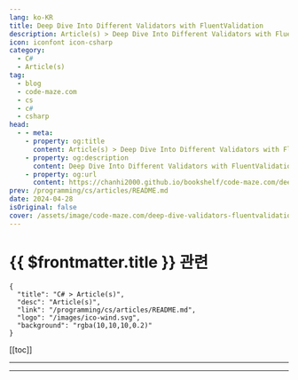 ```yaml
---
lang: ko-KR
title: Deep Dive Into Different Validators with FluentValidation
description: Article(s) > Deep Dive Into Different Validators with FluentValidation
icon: iconfont icon-csharp
category: 
  - C#
  - Article(s)
tag: 
  - blog
  - code-maze.com
  - cs
  - c#
  - csharp
head:  
  - - meta:
    - property: og:title
      content: Article(s) > Deep Dive Into Different Validators with FluentValidation
    - property: og:description
      content: Deep Dive Into Different Validators with FluentValidation
    - property: og:url
      content: https://chanhi2000.github.io/bookshelf/code-maze.com/deep-dive-validators-fluentvalidation.html
prev: /programming/cs/articles/README.md
date: 2024-04-28
isOriginal: false
cover: /assets/image/code-maze.com/deep-dive-validators-fluentvalidation/banner.png
---
```


# {{ $frontmatter.title }} 관련

```component VPCard
{
  "title": "C# > Article(s)",
  "desc": "Article(s)",
  "link": "/programming/cs/articles/README.md",
  "logo": "/images/ico-wind.svg",
  "background": "rgba(10,10,10,0.2)"
}
```

[[toc]]

---

<SiteInfo
  name="Deep Dive Into Different Validators with FluentValidation"
  desc="In this article we are going to learn more about different Validators with FluentValidation, that we can use to protect our app from bad inputs."
  url="https://code-maze.com/deep-dive-validators-fluentvalidation/"
  logo="/assets/image/code-maze.com/favicon.png"
  preview="/assets/image/code-maze.com/deep-dive-validators-fluentvalidation/banner.png"/>

<!-- TODO: 작성 -->

---

<TagLinks />